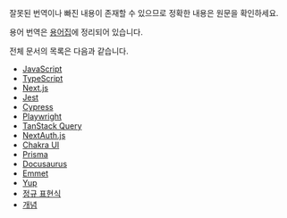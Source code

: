 잘못된 번역이나 빠진 내용이 존재할 수 있으므로 정확한 내용은 원문을 확인하세요.

용어 번역은 [용어집](https://docs-glossary.vercel.app/)에 정리되어 있습니다.

전체 문서의 목록은 다음과 같습니다.

- [JavaScript](https://autroshot.github.io/docs-repository/docs/javascript/keyboard-keydown-and-keyup)
- [TypeScript](https://autroshot.github.io/docs-repository/docs/typescript)
- [Next.js](https://autroshot.github.io/docs-repository/docs/nextjs)
- [Jest](https://autroshot.github.io/docs-repository/docs/test/jest)
- [Cypress](https://autroshot.github.io/docs-repository/docs/test/cypress)
- [Playwright](https://autroshot.github.io/docs-repository/docs/test/playwright)
- [TanStack Query](https://autroshot.github.io/docs-repository/docs/miscellaneous/tanstack-query)
- [NextAuth.js](https://autroshot.github.io/docs-repository/docs/miscellaneous/nextauthjs)
- [Chakra UI](https://autroshot.github.io/docs-repository/docs/miscellaneous/chakra-ui)
- [Prisma](https://autroshot.github.io/docs-repository/docs/miscellaneous/prisma)
- [Docusaurus](https://autroshot.github.io/docs-repository/docs/miscellaneous/docusaurus)
- [Emmet](https://autroshot.github.io/docs-repository/docs/miscellaneous/emmet)
- [Yup](https://autroshot.github.io/docs-repository/docs/miscellaneous/yup)
- [정규 표현식](https://autroshot.github.io/docs-repository/docs/miscellaneous/regular-expression)
- [개념](https://autroshot.github.io/docs-repository/docs/concepts/domain-name)
